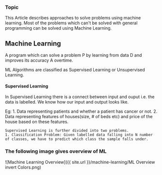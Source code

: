 ### Topic
  This Article describes approaches to solve problems using machine learning. Most of the problems which can't be solved with general programming can be solved using Machine Learning.
  
## Machine Learning
  A program which can solve a problem P by learning from data D and improves its accuracy A overtime.

ML Algorithms are classified as Supervised Learning or Unsupervised Learning.
#### Supervised Learning
  In Supervised Learning there is a connect between input and ouput i.e. the data is labelled. We know how our input and output looks like. 
  
  Eg: 
    1. Data representing patients and whether a patient has cancer or not.
    2. Data representing features of houses(size, # of beds etc) and price of the house based on these features.
    
    Supervised Learning is further divided into two problems.
    1. Classification Problem: Given labelled data falling into N number of classes, we have to predict which class the sample falls under.

### The following image gives overview of ML
![Machine Learning Overview]({{ site.url }}/machine-learning/ML Overview invert Colors.png)
